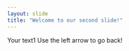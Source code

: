 ```yaml
---
layout: slide
title: "Welcome to our second slide!"
---
```

Your text1
Use the left arrow to go back!